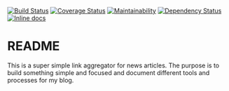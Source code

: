 [![Build Status](https://travis-ci.org/Ch4s3/ink_stream.svg?branch=master)](https://travis-ci.org/Ch4s3/ink_stream)
[![Coverage Status](https://coveralls.io/repos/github/Ch4s3/ink_stream/badge.svg?branch=master)](https://coveralls.io/github/Ch4s3/ink_stream?branch=master)
[![Maintainability](https://api.codeclimate.com/v1/badges/e9576e535d9e881c21d1/maintainability)](https://codeclimate.com/github/Ch4s3/ink_stream/maintainability)
[![Dependency Status](https://gemnasium.com/badges/github.com/Ch4s3/ink_stream.svg)](https://gemnasium.com/github.com/Ch4s3/ink_stream)
[![Inline docs](http://inch-ci.org/github/Ch4s3/ink_stream.svg?branch=develop)](http://inch-ci.org/github/Ch4s3/ink_stream)
# README

This is a super simple link aggregator for news articles. The purpose is to build something
simple and focused and document different tools and processes for my blog.
